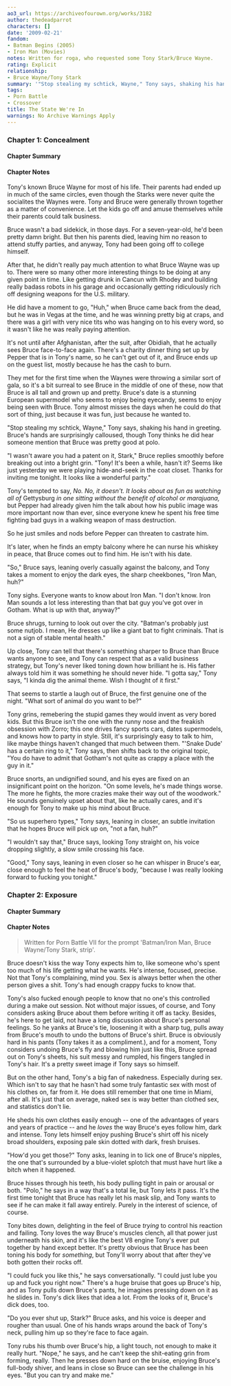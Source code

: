 ```yaml
---
ao3_url: https://archiveofourown.org/works/3182
author: thedeadparrot
characters: []
date: '2009-02-21'
fandom:
- Batman Begins (2005)
- Iron Man (Movies)
notes: Written for roga, who requested some Tony Stark/Bruce Wayne.
rating: Explicit
relationship:
- Bruce Wayne/Tony Stark
summary: '"Stop stealing my schtick, Wayne," Tony says, shaking his hand in greeting.'
tags:
- Porn Battle
- Crossover
title: The State We're In
warnings: No Archive Warnings Apply
---
```


### Chapter 1: Concealment


#### Chapter Summary



#### Chapter Notes



Tony's known Bruce Wayne for most of his life. Their parents had ended up in much of the same circles, even though the Starks were never quite the socialites the Waynes were. Tony and Bruce were generally thrown together as a matter of convenience. Let the kids go off and amuse themselves while their parents could talk business.

Bruce wasn't a bad sidekick, in those days. For a seven-year-old, he'd been pretty damn bright. But then his parents died, leaving him no reason to attend stuffy parties, and anyway, Tony had been going off to college himself.

After that, he didn't really pay much attention to what Bruce Wayne was up to. There were so many other more interesting things to be doing at any given point in time. Like getting drunk in Cancun with Rhodey and building really badass robots in his garage and occasionally getting ridiculously rich off designing weapons for the U.S. military.

He did have a moment to go, "Huh," when Bruce came back from the dead, but he was in Vegas at the time, and he was winning pretty big at craps, and there was a girl with very nice tits who was hanging on to his every word, so it wasn't like he was really paying attention.

It's not until after Afghanistan, after the suit, after Obidiah, that he actually sees Bruce face-to-face again. There's a charity dinner thing set up by Pepper that is in Tony's name, so he can't get out of it, and Bruce ends up on the guest list, mostly because he has the cash to burn.

They met for the first time when the Waynes were throwing a similar sort of gala, so it's a bit surreal to see Bruce in the middle of one of these, now that Bruce is all tall and grown up and pretty. Bruce's date is a stunning European supermodel who seems to enjoy being eyecandy, seems to enjoy being seen with Bruce. Tony almost misses the days when he could do that sort of thing, just because it was fun, just because he wanted to.

"Stop stealing my schtick, Wayne," Tony says, shaking his hand in greeting. Bruce's hands are surprisingly calloused, though Tony thinks he did hear someone mention that Bruce was pretty good at polo.

"I wasn't aware you had a patent on it, Stark," Bruce replies smoothly before breaking out into a bright grin. "Tony! It's been a while, hasn't it? Seems like just yesterday we were playing hide-and-seek in the coat closet. Thanks for inviting me tonight. It looks like a wonderful party."

Tony's tempted to say, *No. No, it doesn't. It looks about as fun as watching all of* Gettysburg *in one sitting without the benefit of alcohol or marajuana,* but Pepper had already given him the talk about how his public image was more important now than ever, since everyone knew he spent his free time fighting bad guys in a walking weapon of mass destruction.

So he just smiles and nods before Pepper can threaten to castrate him.

It's later, when he finds an empty balcony where he can nurse his whiskey in peace, that Bruce comes out to find him. He isn't with his date.

"So," Bruce says, leaning overly casually against the balcony, and Tony takes a moment to enjoy the dark eyes, the sharp cheekbones, "Iron Man, huh?"

Tony sighs. Everyone wants to know about Iron Man. "I don't know. Iron Man sounds a lot less interesting than that bat guy you've got over in Gotham. What is up with that, anyway?"

Bruce shrugs, turning to look out over the city. "Batman's probably just some nutjob. I mean, He dresses up like a giant bat to fight criminals. That is not a sign of stable mental health."

Up close, Tony can tell that there's something sharper to Bruce than Bruce wants anyone to see, and Tony can respect that as a valid business strategy, but Tony's never liked toning down how brilliant he is. His father always told him it was something he should never hide. "I gotta say," Tony says, "I kinda dig the animal theme. Wish I thought of it first."

That seems to startle a laugh out of Bruce, the first genuine one of the night. "What sort of animal do you want to be?"

Tony grins, remebering the stupid games they would invent as very bored kids. But this Bruce isn't the one with the runny nose and the freakish obsession with Zorro; this one drives fancy sports cars, dates supermodels, and knows how to party in style. Still, it's surprisingly easy to talk to him, like maybe things haven't changed that much between them. "'Snake Dude' has a certain ring to it," Tony says, then shifts back to the original topic, "You do have to admit that Gotham's not quite as crappy a place with the guy in it."

Bruce snorts, an undignified sound, and his eyes are fixed on an insignificant point on the horizon. "On some levels, he's made things worse. The more he fights, the more crazies make their way out of the woodwork." He sounds genuinely upset about that, like he actually cares, and it's enough for Tony to make up his mind about Bruce.

"So us superhero types," Tony says, leaning in closer, an subtle invitation that he hopes Bruce will pick up on, "not a fan, huh?"

"I wouldn't say that," Bruce says, looking Tony straight on, his voice dropping slightly, a slow smile crossing his face.

"Good," Tony says, leaning in even closer so he can whisper in Bruce's ear, close enough to feel the heat of Bruce's body, "because I was really looking forward to fucking you tonight."


### Chapter 2: Exposure


#### Chapter Summary



#### Chapter Notes



> Written for Porn Battle VII for the prompt 'Batman/Iron Man, Bruce Wayne/Tony Stark, strip'.
> 
> 


Bruce doesn't kiss the way Tony expects him to, like someone who's spent too much of his life getting what he wants. He's intense, focused, precise. Not that Tony's complaining, mind you. Sex is always better when the other person gives a shit. Tony's had enough crappy fucks to know that.

Tony's also fucked enough people to know that no one's this controlled during a make out session. Not without major issues, of course, and Tony considers asking Bruce about them before writing it off as tacky. Besides, he's here to get laid, not have a long discussion about Bruce's personal feelings. So he yanks at Bruce's tie, loosening it with a sharp tug, pulls away from Bruce's mouth to undo the buttons of Bruce's shirt. Bruce is obviously hard in his pants (Tony takes it as a compliment.), and for a moment, Tony considers undoing Bruce's fly and blowing him just like this, Bruce spread out on Tony's sheets, his suit messy and rumpled, his fingers tangled in Tony's hair. It's a pretty sweet image if Tony says so himself.

But on the other hand, Tony's a big fan of nakedness. Especially during sex. Which isn't to say that he hasn't had some truly fantastic sex with most of his clothes on, far from it. He does still remember that one time in Miami, after all. It's just that on average, naked sex is way better than clothed sex, and statistics don't lie.

He sheds his own clothes easily enough -- one of the advantages of years and years of practice -- and he *loves* the way Bruce's eyes follow him, dark and intense. Tony lets himself enjoy pushing Bruce's shirt off his nicely broad shoulders, exposing pale skin dotted with dark, fresh bruises.

"How'd you get those?" Tony asks, leaning in to lick one of Bruce's nipples, the one that's surrounded by a blue-violet splotch that must have hurt like a bitch when it happened.

Bruce hisses through his teeth, his body pulling tight in pain or arousal or both. "Polo," he says in a way that's a total lie, but Tony lets it pass. It's the first time tonight that Bruce has really let his mask slip, and Tony wants to see if he can make it fall away entirely. Purely in the interest of science, of course.

Tony bites down, delighting in the feel of Bruce *trying* to control his reaction and failing. Tony loves the way Bruce's muscles clench, all that power just underneath his skin, and it's like the best V8 engine Tony's ever put together by hand except better. It's pretty obvious that Bruce has been toning his body for *something*, but Tony'll worry about that after they've both gotten their rocks off.

"I could fuck you like this," he says conversationally. "I could just lube you up and fuck you right now." There's a huge bruise that goes up Bruce's hip, and as Tony pulls down Bruce's pants, he imagines pressing down on it as he slides in. Tony's dick likes that idea a lot. From the looks of it, Bruce's dick does, too.

"Do you ever shut up, Stark?" Bruce asks, and his voice is deeper and rougher than usual. One of his hands wraps around the back of Tony's neck, pulling him up so they're face to face again.

Tony rubs his thumb over Bruce's hip, a light touch, not enough to make it really hurt. "Nope," he says, and he can't keep the shit-eating grin from forming, really. Then he presses down hard on the bruise, enjoying Bruce's full-body shiver, and leans in close so Bruce can see the challenge in his eyes. "But you can try and make me."

